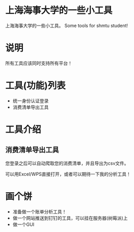 # 上海海事大学的一些小工具

上海海事大学的一些小工具。
Some tools for shmtu student!

# 说明

所有工具应该同时支持所有平台！

# 工具(功能)列表

- 统一身份认证登录
- 消费清单导出工具

# 工具介绍

## 消费清单导出工具

您登录之后可以自动爬取您的消费清单，并且导出为csv文件。

可以用Excel/WPS直接打开，或者可以期待一下我的分析工具！

# 画个饼

- 准备做一个账单分析工具！
- 做一个网站推送到钉钉的工具，可以挂在服务器(树莓派)上
- 做一个GUI